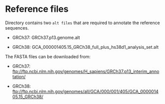 # Reference files
Directory contains two `alt files` that are required to annotate the reference sequences.

* GRCh37: GRCh37.p13.genome.alt

* GRCh38: GCA_000001405.15_GRCh38_full_plus_hs38d1_analysis_set.alt

The FASTA files can be downloaded from:

* GRCh37: ftp://ftp.ncbi.nlm.nih.gov/genomes/H_sapiens/GRCh37.p13_interim_annotation/

* GRCh38: ftp://ftp.ncbi.nlm.nih.gov/genomes/all/GCA/000/001/405/GCA_000001405.15_GRCh38/

